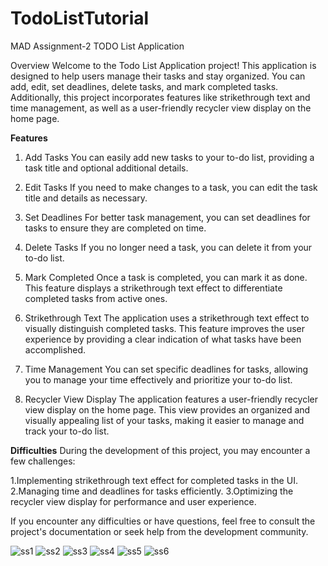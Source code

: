 # TodoListTutorial

MAD Assignment-2 TODO List Application

Overview
Welcome to the Todo List Application project! This application is designed to help users manage their tasks and stay organized. You can add, edit, set deadlines, delete tasks, and mark completed tasks. Additionally, this project incorporates features like strikethrough text and time management, as well as a user-friendly recycler view display on the home page.

**Features**
1. Add Tasks
You can easily add new tasks to your to-do list, providing a task title and optional additional details.

2. Edit Tasks
If you need to make changes to a task, you can edit the task title and details as necessary.

3. Set Deadlines
For better task management, you can set deadlines for tasks to ensure they are completed on time.

4. Delete Tasks
If you no longer need a task, you can delete it from your to-do list.

5. Mark Completed
Once a task is completed, you can mark it as done. This feature displays a strikethrough text effect to differentiate completed tasks from active ones.

6. Strikethrough Text
The application uses a strikethrough text effect to visually distinguish completed tasks. This feature improves the user experience by providing a clear indication of what tasks have been accomplished.

7. Time Management
You can set specific deadlines for tasks, allowing you to manage your time effectively and prioritize your to-do list.

8. Recycler View Display
The application features a user-friendly recycler view display on the home page. This view provides an organized and visually appealing list of your tasks, making it easier to manage and track your to-do list.

**Difficulties**
During the development of this project, you may encounter a few challenges:

1.Implementing strikethrough text effect for completed tasks in the UI.
2.Managing time and deadlines for tasks efficiently.
3.Optimizing the recycler view display for performance and user experience.

If you encounter any difficulties or have questions, feel free to consult the project's documentation or seek help from the development community.

![ss1](https://github.com/AnshPatel-softdev/MAD_Assignment_2_21012011066/assets/125112525/a67a6ae8-432f-4193-a19b-443e6644b17a)
![ss2](https://github.com/AnshPatel-softdev/MAD_Assignment_2_21012011066/assets/125112525/3360fc2f-1db6-43b9-b152-e736165883c8)
![ss3](https://github.com/AnshPatel-softdev/MAD_Assignment_2_21012011066/assets/125112525/a4282b86-84f3-4980-b204-955d1cdf3a73)
![ss4](https://github.com/AnshPatel-softdev/MAD_Assignment_2_21012011066/assets/125112525/6fa1df97-0bb5-44d9-bfe7-5f7f24eb3276)
![ss5](https://github.com/AnshPatel-softdev/MAD_Assignment_2_21012011066/assets/125112525/1bf1fe3a-fd29-46f6-bd84-b973e3d6fa91)
![ss6](https://github.com/AnshPatel-softdev/MAD_Assignment_2_21012011066/assets/125112525/2e9a47f7-54b8-4c65-9f29-2594e8ef2992)

